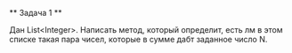 ** Задача 1 **

Дан List\<Integer\>. Написать метод, который определит, есть лм в этом списке такая пара чисел, которые в сумме дабт заданное число N. 






  
